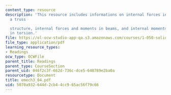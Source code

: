 ```yaml
---
content_type: resource
description: 'This resource includes informations on internal forces in members of
  a truss

  structure, internal forces and moments in beams, and internal moments in shafts
  in torsion.'
file: https://ol-ocw-studio-app-qa.s3.amazonaws.com/courses/1-050-solid-mechanics-fall-2004/5070a932644d2cb44cc965ac56f79c66_emech3_04.pdf
file_type: application/pdf
learning_resource_types:
- Readings
ocw_type: OCWFile
parent_title: Readings
parent_type: CourseSection
parent_uid: 046f2c3f-662d-736c-dce5-648789e2ba0a
resourcetype: Document
title: emech3_04.pdf
uid: 5070a932-644d-2cb4-4cc9-65ac56f79c66
---
```

